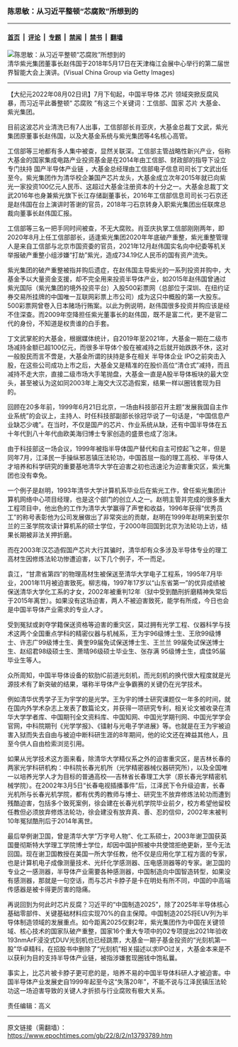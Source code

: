### 陈思敏：从习近平整顿“芯腐败”所想到的

---

#### [首页](../../../..?n13793789) &nbsp;|&nbsp; [评论](../../../../../epoch-comment?n13793789) &nbsp;|&nbsp; [专题](../../../../../epoch-special?n13793789) &nbsp;|&nbsp; [禁闻](../../../../../epoch-news?n13793789) &nbsp;|&nbsp; [禁书](../../../../../books?n13793789) &nbsp;|&nbsp; [翻墙](https://github.com/gfw-breaker/nogfw/blob/master/README.md?n13793789)


<div><img alt="陈思敏：从习近平整顿“芯腐败”所想到的" class="attachment-djy_600_400 size-djy_600_400 wp-post-image" src="https://i.epochtimes.com/assets/uploads/2022/08/id13793809-GettyImages-959395738-.jpeg"/>
<div class="caption">
 清华紫光集团董事长赵伟国于2018年5月17日在天津梅江会展中心举行的第二届世界智能大会上演讲。(Visual China Group via Getty Images)
</div></div><hr/><div class="post_content" id="artbody" itemprop="articleBody">
 <!-- article content begin -->
 <p>
  【大纪元2022年08月02日讯】7月下旬起，中国半导体
  <ok href="https://www.epochtimes.com/gb/tag/%E8%8A%AF%E7%89%87.html">
   芯片
  </ok>
  领域突掀反腐风暴，而习近平此番整顿“
  <ok href="https://www.epochtimes.com/gb/tag/%E8%8A%AF%E8%85%90%E8%B4%A5.html">
   芯腐败
  </ok>
  ”有这三个关键词：工信部、国家
  <ok href="https://www.epochtimes.com/gb/tag/%E8%8A%AF%E7%89%87.html">
   芯片
  </ok>
  大基金、紫光集团。
 </p>
 <p>
  目前这波芯片业清洗已有7人出事，工信部部长肖亚庆，大基金总裁丁文武，紫光集团原董事长赵伟国，以及大基金系统与紫光集团等4名核心高管。
 </p>
 <p>
  工信部等三地都有多人集中被查，显然关联深。工信部主管战略性新兴产业，俗称大基金的国家集成电路产业投资基金是在2014年由工信部、财政部的指导下设立专门扶持
  <ok href="https://www.epochtimes.com/gb/tag/%E5%9B%BD%E4%BA%A7%E5%8D%8A%E5%AF%BC%E4%BD%93%E4%BA%A7%E4%B8%9A%E9%93%BE.html">
   国产半导体产业链
  </ok>
  ，大基金总经理由工信部电子信息司司长丁文武出任至今。紫光集团作为清华校企兼国产芯片龙头，大基金成立次年2015年就已向紫光一家投资100亿元人民币、这超过大基金注册资本的十分之一。大基金总裁丁文武2016年也身兼紫光旗下长江存储副董事长，2016年工信部信息司司长刁石京还是赵伟国在台上演讲时答谢的官员，2018年刁石京转身入职紫光集团出任联席总裁向董事长赵伟国汇报。
 </p>
 <p>
  工信部等三名一把手同时间被查，不无大腐败。肖亚庆执掌工信部刚刚两年，即2020年8月上任工信部部长，适逢紫光集团2020年年底破产重整，紫光重整管理人是来自工信部与北京市国资委的官员，2021年12月赵伟国实名向中纪委等机关举报破产重整小组涉嫌“打劫”紫光，造成734.19亿人民币的国有资产流失。
 </p>
 <p>
  紫光集团的破产重整被指并购后遗症，在赵伟国主导紫光的一系列投资并购中，大基金予以大量资金支援，却不完全用来投资半导体产业，如2015年赵伟国曾通过紫光国际（紫光集团的境外投资平台）入股500彩票网（总部位于深圳、在纽约证券交易所挂牌的中国唯一互联网彩票上市公司）成为这只中概股的第一大股东。500彩票网曾卷入日本赌场行贿案。以此为例说明，赵伟国很多投资并购应该是经不住深查。而2009年空降担任紫光董事长的赵伟国，既不是富二代，更不是官二代的身份，不知道是权贵谁的白手套。
 </p>
 <p>
  丁文武掌舵的大基金，根据媒体统计，自2019年至2021年，大基金一期在二级市场减持金额已超100亿元，而很多半导体个股在被减持之后就开始跌跌不休，这对一般股民而言不啻是，大基金所谓的扶持是多在相关
  <ok href="https://www.epochtimes.com/gb/tag/%E5%8D%8A%E5%AF%BC%E4%BD%93%E4%BC%81%E4%B8%9A.html">
   半导体企业
  </ok>
  IPO之前突击入股，在这些公司成功上市之后，大基金又是精准的在股价高位“清仓式”减持，而且减持不走大宗，直接二级市场大手笔抛盘，大基金一直是A股半导体板块的最大空头，甚至被认为这如同2003年上海交大汉芯造假案，结果一样以圈钱套现为目的。
 </p>
 <p>
  回顾在20多年前，1999年6月21日北京，一场由科技部召开主题“发展我国自主作业系统”的会议上，主持人、时任科技部副部长徐冠华说了一句话是，“中国信息产业缺芯少魂”。在当时，不仅是国产的芯片、作业系统从缺，还有中国半导体在五十年代到八十年代由欧美海归博士专家创造的盛景也成了泡沫。
 </p>
 <p>
  由于科技部这一场会议，1999年被指半导体国产替代和自主可控起飞之年，但是同年7月，江泽民一手操纵邪恶镇压法轮功，中国首屈一指的理工高校、半导体人才培养和科学研究的重要基地清华大学在迫害之初也迅速沦为迫害重灾区，紫光集团也没有幸免。
 </p>
 <p>
  一个例子是赵明，1993年清华大学计算机系毕业后在紫光工作，曾任紫光集团计算机网络中心项目经理，也是这个部门的创立人之一。赵明主管并完成的很多重大工程项目中，他出色的工作为清华大学赢得了声誉和收益，1996年获得“优秀员工”的称号表彰他为公司发展做出了非常突出的贡献，赵明在1999年赵明来到爱尔兰的三圣学院攻读计算机系的硕士学位，于2000年回国到北京为法轮功上访，结果长期被非法关押折磨。
 </p>
 <p>
  而在2003年汉芯造假国产芯片大行其骗时，清华却有众多涉及半导体专业的理工高材生因修炼法轮功惨遭迫害，以下几个例子，不一而足。
 </p>
 <p>
  袁江，“甘肃省第四”的物理高材生被保送至清华大学电子工程系，1995年7月毕业，2001年11月被迫害致死。柳志梅，1997年17岁以“山东省第一”的优异成绩被保送清华大学化工系的才女，2002年被重判12年（狱中受到酷刑折磨精神失常后于2015年离世）。如果没有这场迫害，两人不被迫害致死，能学有所成，今日也会是中国半导体产业需求的专业人才。
 </p>
 <p>
  受到冤狱或剥夺学籍保送资格等迫害的重灾区，莫过拥有光学工程、仪器科学与技术这两个全国重点学科的精密仪器与机械系，王为宇96级博士生、王欣99级博士、许志广99级博士生、黄奎99届免试保送博士生、王兰兰 99届免试保送博士生、赵绍君98级硕士生、萧晴96级硕士毕业生、张存满 95级博士生，虞佳95届毕业生等人。
 </p>
 <p>
  众所周知，中国半导体设备的软肋IC前道光刻机，而光刻机的换代很大程度就是光源技术有了新突破的结果，堪称半导体产业争霸赛的关键仍在光学技术。
 </p>
 <p>
  例如清华优秀学子王为宇学的是光学。王为宇的博士研究课题仅一年多的时间，就在国内外学术杂志上发表了数篇论文，并获得一项研究专利，相关论文被收录在清华大学学者库、中国期刊全文资料库、中国知网、中国光学期刊网、中国光学学会官网，中科院期刊《光学学报》、《镭射与光电子学进展》等。也就是在王为宇被迫害入狱而失去自由与被迫中断科研生涯的8年期间，他的论文还在裨益其他人，且至今供人自由检索浏览引用。
 </p>
 <p>
  如果从光学技术这方面来看，除清华大学精仪系之外的迫害重灾区，是吉林长春的两家光学科研机构：中科院长春光机所（光学精密器械仪器研究所），以及全国唯一以培养光学人才为目标的普通高校──吉林省长春理工大学（原长春光学精密机械学院）。在2002年3月5日“长春电视插播事件”后，江泽民下令升级迫害，长春光机所与长春光机学院，都有优秀的教师与博士、研究生不放弃修炼法轮功而遭到残酷迫害，包括多个致死案例，徐会建在长春光机学院毕业前夕，校方希望他留校任教但必须放弃修炼法轮功，徐会建没有放弃真、善、忍的信仰，2002年末被判10年冤狱酷刑后于2014年离世。
 </p>
 <p>
  最后举例谢卫国，曾是清华大学“万字号人物”、化工系硕士，2003年谢卫国获英国曼彻斯特大学理工学院博士学位，却因中国护照被中共使馆拒绝更新，至今无法回国。现在谢卫国教授在美国一所大学任教，他不仅是应用化学工程方面的专家，也是计算机电子成像测量技术、光纤化学感测器、压电感测器等的专家。谢卫国的专业之一感测器，半导体产业需要各种感测器，中国制造向中国智造转型，如果没有感测器，那就是一句空话，而与芯片卡脖子是卡在明处有所不同，中国的中高端传感器是被卡得更厉害的隐痛。
 </p>
 <p>
  再说回到为何此时芯片反腐？习近平的“中国制造2025”，除了2025年半导体核心基础零部件、关键基础材料应实现70%的自主保障。中国制造2025将EUV列为半导体制造领域的发展重点。如今距离2025仅剩2年，紫光集团作为中国在关键领域、核心技术的国家队破产重整，国家16个重大专项中的02专项提出2021年验收193nmArF浸没式DUV光刻机也已经跳票，大基金一期子基金投资的“光刻机第一股”华卓精科，在招股书中删除了“光刻机”相关描述以求IPO过关，大基金本来是不以获利为目的支持半导体产业链，被指涉嫌套现圈钱中饱私曩。
 </p>
 <p>
  事实上，比芯片被卡脖子更可悲的是，培养不易的中国半导体科研人才被迫害。中国半导体产业发展史自1999年起至今这“失落20年”，不能不说与江泽民镇压法轮功这一场迫害导致的关键人才折损与行业腐败有极大关系。
 </p>
 <p>
  责任编辑：高义
 </p>
 <!-- article content end -->
 <div id="below_article_ad">
 </div>
</div>


---

原文链接（需翻墙）：https://www.epochtimes.com/gb/22/8/2/n13793789.htm